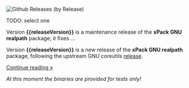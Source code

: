 ![Github Releases (by Release)](https://img.shields.io/github/downloads/xpack-dev-tools/realpath-xpack/v{{releaseVersion}}/total.svg)

TODO: select one

Version **{{releaseVersion}}** is a maintenance release of the **xPack GNU realpath** package; it fixes ...

Version **{{releaseVersion}}** is a new release of the **xPack GNU realpath** package, following the upstream GNU coreutils [release](https://ftp.gnu.org/gnu/coreutils/).

[Continue reading »](will-be-updated-shortly)

_At this moment the binaries are provided for tests only!_
